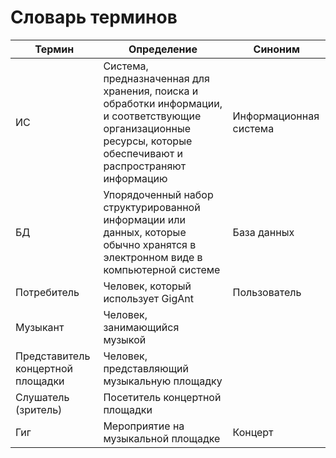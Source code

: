 # Словарь терминов

| Термин | Определение | Синоним |
| --- | --- | --- |
| ИС | Система, предназначенная для хранения, поиска и обработки информации, и соответствующие организационные ресурсы, которые обеспечивают и распространяют информацию | Информационная система |
| БД | Упорядоченный набор структурированной информации или данных, которые обычно хранятся в электронном виде в компьютерной системе | База данных |
| Потребитель | Человек, который использует GigAnt | Пользователь |
| Музыкант | Человек, занимающийся музыкой |  |
| Представитель концертной площадки | Человек, представляющий музыкальную площадку |  |
| Слушатель (зритель) | Посетитель концертной площадки |  |
| Гиг | Мероприятие на музыкальной площадке | Концерт |